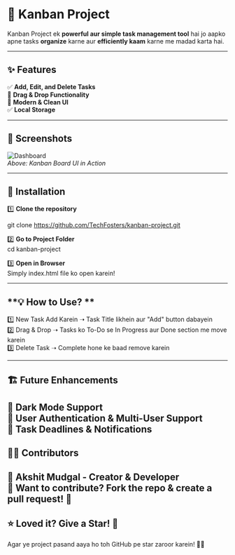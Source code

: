 # 🚀 Kanban Project  
  

Kanban Project ek **powerful aur simple task management tool** hai jo aapko apne tasks **organize** karne aur **efficiently kaam** karne me madad karta hai.  

---

## ✨ Features  
✅ **Add, Edit, and Delete Tasks**  
🔄 **Drag & Drop Functionality**  
🎨 **Modern & Clean UI**  
✅ **Local Storage** 

---

## 📸 Screenshots  
![Dashboard](link)  
_Above: Kanban Board UI in Action_  

---

## 🚀 Installation  
1️⃣ **Clone the repository**  

git clone https://github.com/TechFosters/kanban-project.git

2️⃣  **Go to Project Folder** <br>
cd kanban-project

3️⃣ **Open in Browser** <br>
Simply index.html file ko open karein!


---
## **💡 How to Use? **
1️⃣ New Task Add Karein ➝ Task Title likhein aur "Add" button dabayein<br>
2️⃣ Drag & Drop ➝ Tasks ko To-Do se In Progress aur Done section me move karein<br>
3️⃣ Delete Task ➝ Complete hone ke baad remove karein<br>

---
## 🏗️ Future Enhancements
📌 Dark Mode Support<br>
📌 User Authentication & Multi-User Support<br>
📌 Task Deadlines & Notifications<br>
---
## 🧑‍💻 Contributors<br>
👤 Akshit Mudgal - Creator & Developer<br>
📌 Want to contribute? Fork the repo & create a pull request! 🚀<br>
---
## ⭐ Loved it? Give a Star! 🌟<br>
Agar ye project pasand aaya ho toh GitHub pe star zaroor karein! 🤩✨<br>